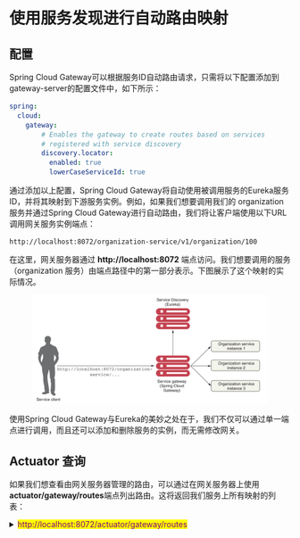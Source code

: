 # 使用服务发现进行自动路由映射

## 配置

Spring Cloud Gateway可以根据服务ID自动路由请求，只需将以下配置添加到gateway-server的配置文件中，如下所示：

```yaml
spring:
  cloud:
    gateway:
        # Enables the gateway to create routes based on services 
        # registered with service discovery
        discovery.locator:    
          enabled: true
          lowerCaseServiceId: true
```

通过添加以上配置，Spring Cloud Gateway将自动使用被调用服务的Eureka服务ID，并将其映射到下游服务实例。例如，如果我们想要调用我们的 organization 服务并通过Spring Cloud Gateway进行自动路由，我们将让客户端使用以下URL调用网关服务实例端点：

```properties
http://localhost:8072/organization-service/v1/organization/100
```

在这里，网关服务器通过 **http://localhost:8072** 端点访问。我们想要调用的服务（organization 服务）由端点路径中的第一部分表示。下图展示了这个映射的实际情况。

<figure><img src="../../../../../.gitbook/assets/image (1) (1) (1) (1) (1) (1) (1).png" alt="" width="563"><figcaption></figcaption></figure>

使用Spring Cloud Gateway与Eureka的美妙之处在于，我们不仅可以通过单一端点进行调用，而且还可以添加和删除服务的实例，而无需修改网关。

## Actuator 查询

如果我们想查看由网关服务器管理的路由，可以通过在网关服务器上使用**actuator/gateway/routes**端点列出路由。这将返回我们服务上所有映射的列表：

<details>

<summary><mark style="color:purple;">http://localhost:8072/actuator/gateway/routes</mark></summary>

{% code overflow="wrap" %}
```json
[
    {
        "predicate": "Paths: [/license-service/**], match trailing slash: true",
        "metadata": {
            "management.port": "8080"
        },
        "route_id": "ReactiveCompositeDiscoveryClient_LICENSE-SERVICE",
        "filters": [
            "[[RewritePath /license-service/?(?<remaining>.*) = '/${remaining}'], order = 1]"
        ],
        "uri": "lb://LICENSE-SERVICE",
        "order": 0
    },
    {
        "predicate": "Paths: [/gateway-server/**], match trailing slash: true",
        "metadata": {
            "management.port": "8072"
        },
        "route_id": "ReactiveCompositeDiscoveryClient_GATEWAY-SERVER",
        "filters": [
            "[[RewritePath /gateway-server/?(?<remaining>.*) = '/${remaining}'], order = 1]"
        ],
        "uri": "lb://GATEWAY-SERVER",
        "order": 0
    },
    {
        "predicate": "Paths: [/organization-service/**], match trailing slash: true",
        "metadata": {
            "management.port": "8081"
        },
        "route_id": "ReactiveCompositeDiscoveryClient_ORGANIZATION-SERVICE",
        "filters": [
            "[[RewritePath /organization-service/?(?<remaining>.*) = '/${remaining}'], order = 1]"
        ],
        "uri": "lb://ORGANIZATION-SERVICE",
        "order": 0
    }
]
```
{% endcode %}

</details>
